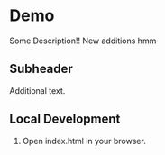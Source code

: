 # Demo

Some Description!!
New additions hmm

## Subheader

Additional text.

## Local Development

1. Open index.html in your browser.
